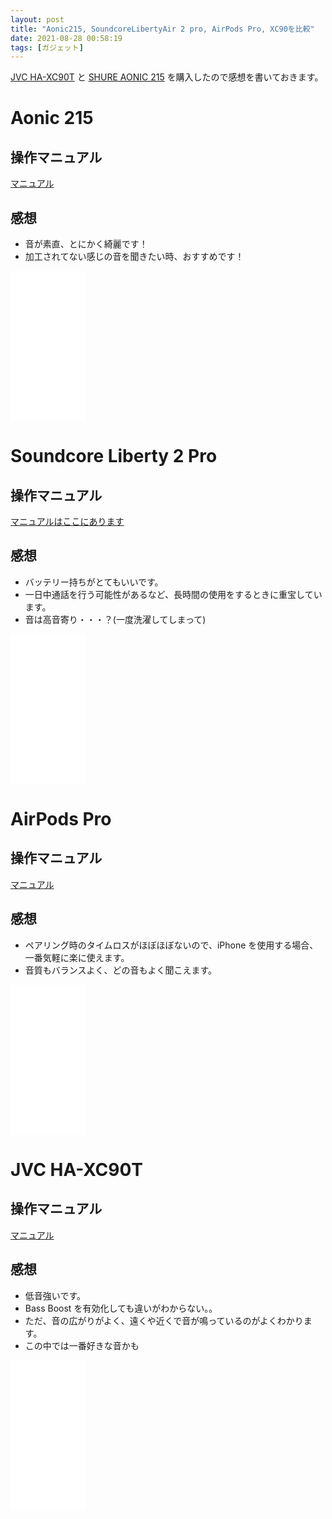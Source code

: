 ```yaml
---
layout: post
title: "Aonic215, SoundcoreLibertyAir 2 pro, AirPods Pro, XC90を比較"
date: 2021-08-28 00:58:19
tags: [ガジェット]
---
```


[JVC HA-XC90T](https://amzn.to/3ziSMg1) と [SHURE AONIC 215](https://amzn.to/3ktTQHB) を購入したので感想を書いておきます。

# Aonic 215

## 操作マニュアル

[マニュアル](https://pubs.shure.com/guide/TW1/ja-JP?_gl=1*1nnqbkl*_ga*OTQ2MjA3MTYzLjE2Mjg1NzQxOTg.*_ga_DB3CR9SF0C*MTYzMDA4MDE3NS4zLjAuMTYzMDA4MDE3NS42MA..&_ga=2.129336140.1902099719.1630080176-946207163.1628574198)

## 感想

- 音が素直、とにかく綺麗です！
- 加工されてない感じの音を聞きたい時、おすすめです！

<iframe style="width:120px;height:240px;" marginwidth="0" marginheight="0" scrolling="no" frameborder="0" src="//rcm-fe.amazon-adsystem.com/e/cm?lt1=_blank&bc1=000000&IS2=1&bg1=FFFFFF&fc1=000000&lc1=0000FF&t=noma362907-22&language=en_US&o=9&p=8&l=as4&m=amazon&f=ifr&ref=as_ss_li_til&asins=B085F7TPNN&linkId=3ab16b56752399cb16153c7b94d309da"></iframe>

# Soundcore Liberty 2 Pro

## 操作マニュアル

[マニュアルはここにあります](https://www.ankerjapan.com/products/a3909)

## 感想

- バッテリー持ちがとてもいいです。
- 一日中通話を行う可能性があるなど、長時間の使用をするときに重宝しています。
- 音は高音寄り・・・？(一度洗濯してしまって)

<iframe style="width:120px;height:240px;" marginwidth="0" marginheight="0" scrolling="no" frameborder="0" src="//rcm-fe.amazon-adsystem.com/e/cm?lt1=_blank&bc1=000000&IS2=1&bg1=FFFFFF&fc1=000000&lc1=0000FF&t=noma362907-22&language=en_US&o=9&p=8&l=as4&m=amazon&f=ifr&ref=as_ss_li_til&asins=B07XYQYDMN&linkId=c52bdf8b6eacd6e5c2f98231eade9955"></iframe>

# AirPods Pro

## 操作マニュアル

[マニュアル](https://manuals.info.apple.com/MANUALS/1000/MA1769/ja_JP/airpods-quickstart_j.pdf)

## 感想

- ペアリング時のタイムロスがほぼほぼないので、iPhone を使用する場合、一番気軽に楽に使えます。
- 音質もバランスよく、どの音もよく聞こえます。

<iframe style="width:120px;height:240px;" marginwidth="0" marginheight="0" scrolling="no" frameborder="0" src="//rcm-fe.amazon-adsystem.com/e/cm?lt1=_blank&bc1=000000&IS2=1&bg1=FFFFFF&fc1=000000&lc1=0000FF&t=noma362907-22&language=en_US&o=9&p=8&l=as4&m=amazon&f=ifr&ref=as_ss_li_til&asins=B07ZPS4FSW&linkId=4f4585be7d93586d13f2fc118de31385"></iframe>

# JVC HA-XC90T

## 操作マニュアル

[マニュアル](https://manual3.jvckenwood.com/accessory/headphones/contents/ha-xc90t/jp/)

## 感想

- 低音強いです。
- Bass Boost を有効化しても違いがわからない。。
- ただ、音の広がりがよく、遠くや近くで音が鳴っているのがよくわかります。
- この中では一番好きな音かも

<iframe style="width:120px;height:240px;" marginwidth="0" marginheight="0" scrolling="no" frameborder="0" src="//rcm-fe.amazon-adsystem.com/e/cm?lt1=_blank&bc1=000000&IS2=1&bg1=FFFFFF&fc1=000000&lc1=0000FF&t=noma362907-22&language=en_US&o=9&p=8&l=as4&m=amazon&f=ifr&ref=as_ss_li_til&asins=B08F712TGG&linkId=7d2ca7aec6dd24528524071077fa6885"></iframe>
